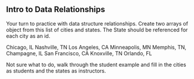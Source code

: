 ## Intro to Data Relationships

Your turn to practice with data structure relationships.  Create two arrays of object from this list of cities and states.  The State should be referenced for each city as an id.

Chicago, IL
Nashville, TN
Los Angeles, CA
Minneapolis, MN
Memphis, TN,
Champagne, IL
San Francisco, CA
Knoxville, TN
Orlando, FL

Not sure what to do, walk through the student example and fill in the cities as students and the states as instructors.


